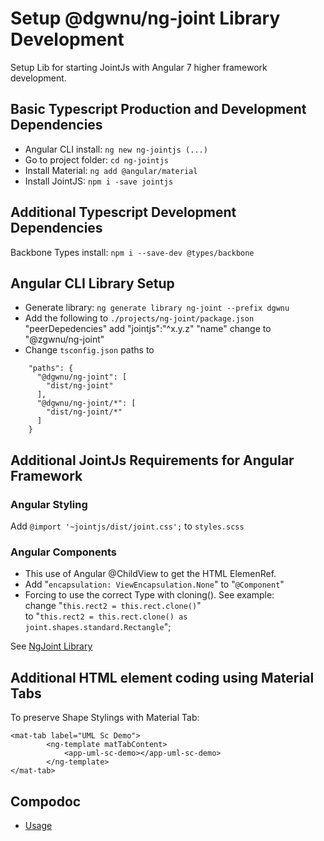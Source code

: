 # Setup @dgwnu/ng-joint Library Development

Setup Lib for starting JointJs with Angular 7 higher framework development.

## Basic Typescript Production and Development Dependencies

* Angular CLI install: ```ng new ng-jointjs (...)```
* Go to project folder: ```cd ng-jointjs```
* Install Material: ```ng add @angular/material```
* Install JointJS: ```npm i -save jointjs```

## Additional Typescript Development Dependencies

Backbone Types install: ```npm i --save-dev @types/backbone```

## Angular CLI Library Setup

* Generate library: ```ng generate library ng-joint --prefix dgwnu```
* Add the following to ```./projects/ng-joint/package.json```  
  "peerDepedencies" add "jointjs":"^x.y.z"
  "name" change to "@zgwnu/ng-joint"
* Change ```tsconfig.json``` paths to

```
    "paths": {
      "@dgwnu/ng-joint": [
        "dist/ng-joint"
      ],
      "@dgwnu/ng-joint/*": [
        "dist/ng-joint/*"
      ]
    }
```

## Additional JointJs Requirements for Angular Framework

### Angular Styling

Add ```@import '~jointjs/dist/joint.css';``` to ```styles.scss```  

### Angular Components

* This use of Angular @ChildView to get the HTML ElemenRef. 
* Add "```encapsulation: ViewEncapsulation.None```" to "```@Component```"  
* Forcing to use the correct Type with cloning(). See example:  
  change "```this.rect2 = this.rect.clone()```"  
  to "```this.rect2 = this.rect.clone() as joint.shapes.standard.Rectangle```";  

See [NgJoint Library](projects/ng-joint/src/lib/ng-joint.component.ts)

## Additional HTML element coding using Material Tabs

To preserve Shape Stylings with Material Tab:  
```
<mat-tab label="UML Sc Demo">
        <ng-template matTabContent>
            <app-uml-sc-demo></app-uml-sc-demo>
        </ng-template>
</mat-tab>
```


## Compodoc

* [Usage](https://compodoc.app/guides/usage.html)

